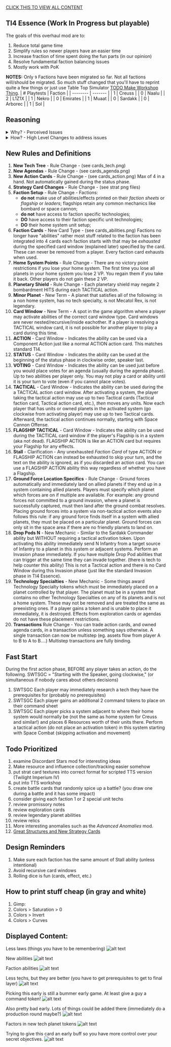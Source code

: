 


[CLICK THIS TO VIEW ALL CONTENT](#displayed-content)

## TI4 Essence (Work In Progress but playable)
The goals of this overhaul mod are to:
1. Reduce total game time
1. Simplify rules so newer players have an easier time
1. Increase fraction of time spent doing the fun parts (in our opinion)
1. Resolve fundamental faction balancing issues
1. Mostly work with PoK




__NOTES:__ Only `9` Factions have been migrated so far. Not all factions will/should be migrated. So much stuff changed that you'll have to reprint quite a few things or just use Table Top Simulator [TODO Make Workshop Thing](https://www.google.com/).
| # Playtests  | Faction |
| -------- | ------- |
| 1  | Creuss |
| 0 | Naalu |
| 2 | L1Z1X |
| 1 | Nekro |
| 0 | Emirates |
| 1 | Muaat |
| 0 | Sardakk |
| 0 | Arborec |
| 1 | Sol |


## Reasoning

<details>
  <summary>Why? - Perceived Issues</summary>
What my group sees as issues with TI4:

Issue 1, Turn 1 Disadvantages: Factions have abilities that scale vastly differently depending on the number of players in the game, the board, and what factions you are playing against. I don't want to spend 8 hours being an underdog, especially because my neighbor accidentally picked the perfect counter to me.

Issue 2, Beginner and intermediate players (me and my group) can be overwhelmed by the amount of processing required. A player performs a basic action and now every player needs to look through: 5 action cards, 2 techs of each player, 2 faction abilities, and maybe even heroes in PoK, just to make sure they aren't forgetting something. Lord help you if you want to do any planning while taking into consideration other players stuff!

Issue 3, The game is too long, and not for a good enough reason. Lots of time gets spent on the above, resulting in less time doing the fun parts: planning, executing, negotiating, warring.

Issue 4, I have to hire a lawyer every time someone uses a card / ability in an unexpected manner, which is often.

Issue 5, too much deathball (giant fleet in one spot) and not enough situations that are interesting. It's cool when borders have become mixed up, units are deep in other people's territory, the winner of a battle is a tossup, etc. Big battles are more statistically guaranteed. Small engagements are not. This issue actually exists in tons of war games.
</details>




<details>
  <summary>How? - High Level Changes to address issues</summary>
To speed up the game: Reduce number of spots in the gameplay algorithm where players can interrupt with something, like play an action card. Also start the first round with more units/abilities/stuff to do. This also helps balance some Strategy cards that normally are terrible round 1.

Reduce amount of things each player must keep track of: Redo faction abilities, faction techs, action cards, and heroes as fewer, powerful, exhaustible cards with fewer trigger windows. Now once a player uses it, everyone can stop thinking about it for the round, and it's a lot easier to think about the future. Exhausting also resolves issues with activation scaling: (abilities that trigger everytime X happens, these are impossible to balance around due to issue 1)

Abilities, techs, cards etc. should not outright DISABLE eachother (eg planetary shield vs L1Z1X bombard) They can mitigate them though (see planetary shield redefinition)

Clarify everything and remove [recursive](https://en.wikipedia.org/wiki/Recursion) mechanics (like Action cards targetting other action cards, or triggering other action cards) to avoid strange edge cases where you have to spend time to clarify the rules.

To avoid deathball, or at least mitigate, new cards effects can naturally break these up (Drop Pods especially)

I also read about people's favorite/hated factions and why. I tried to get rid of the bad stuff.

</details>




## New Rules and Definitions
1. __New Tech Tree__ - Rule Change - (see cards_tech.png)
1. __New Agendas__ - Rule Change - (see cards_agenda.png)
1. __New Action Cards__ - Rule Change - (see cards_action.png) Max of 4 in a hand. Not automatically gained during the status phase.
1. __Strategy Card Changes__ - Rule Change - (see strat png files)
1. __Faction Setup__ - Rule Change - Factions:
    * __do not__ make use of abilities/effects printed on their _faction sheets_ or _flagship_ or _leaders_; flagships retain any common mechanics like bombard or space cannon; 
    * __do not__ have access to faction specific technologies;
    * __DO__ have access to their faction specific unit technologies;
    * __DO__ their home system unit setup;
1. __Faction Cards__ - New Card Type - (see cards_abilities.png) Factions no longer have "abilities" rather most stuff related to the faction has been integrated into 4 cards each faction starts with that may be _exhausted_ during the specified card window (explained later) specified by the card. These can never be removed from a player. Every faction card exhausts when used.
1. __Home System Points__ - Rule Change - There are no victory point restrictions if you lose your home system. The first time you lose all planets in your home system you lose 2 VP. You regain them if you take it back. Other players do not gain these 2 VP.
1. __Planetary Shield__ - Rule Change - Each planetary shield may negate 2 bombardment HITS during each TACTICAL action.
1. __Minor Planet__ - New Term - A planet that satisfies all of the following: in a non home system, has no tech specialty, is not Mecatol Rex, is not legendary.
1. __Card Window__ - New Term - A spot in the game algorithm where a player may activate abilities of the correct card window type. Card windows are never nested/recursive/inside eachother. If a player is resolving a TACTICAL window card, it is not possible for another player to play a card during this time.
1. __ACTION__ - Card Window - Indicates the ability can be used via a Component Action just like a normal ACTION action card. This matches standard TI4.
1. __STATUS__ - Card Window - Indicates the ability can be used at the beginning of the status phase in clockwise order, speaker last.
1. __VOTING__ - Card Window - Indicates the ability can be used just before you would place votes for an agenda (usually during the agenda phase). Up to two abilities per player only. You may not play a card or ability until it is your turn to vote (even if you cannot place votes).
1. __TACTICAL__ - Card Window - Indicates the ability can be used during the a TACTICAL action card window. After activating a system, the player taking the tactical action may use up to two Tactical cards (Tactical faction card, Tactical action card, etc.), _then_ moves any units. Now each player that has units or owned planets in the activated system (go clockwise from activating player) may use up to two Tactical cards. Afterward, the tactical action continues normally, starting with Space Cannon Offense.
1. __FLAGSHIP TACTICAL__ - Card Window - Indicates the ability can be used during the TACTICAL card window if the player's Flagship is in a system (aka not dead). FLAGSHIP ACTION is like an ACTION card but requires your Flagship for any effects.
1. __Stall__ - Clarification - Any unexhausted _Faction Card_ of type ACTION or FLAGSHIP ACTION can instead be exhausted to skip your turn, and the text on the ability is ignored, as if you discarded an action card. You can use a FLAGSHIP ACTION ability this way regardless of whether you have a Flagship.
1. __Ground Force Location Specifics__ - Rule Change - Ground forces automatically and immediately land on allied planets if they end up in a system containing allied planets. Players must specify which planet which forces are on if multiple are available. For example: any ground forces not committed to a ground invasion, where a planet is successfully captured, must then land after the ground combat resolves. Placing ground forces into a system via non-tactical action events also follows this rule: if any ground force finds itself in a system with allied planets, they must be placed on a particular planet. Ground forces can only sit in the space area if there are no friendly planets to land on.
1. __Drop Pods N__ - New Mechanic - Similar to the Sardakk Commander ability but WITHOUT requiring a tactical activation token. Upon activating this ability immediately send N Infantry from a target source of Infantry to a planet in this system or adjacent systems. Perform an Invasion phase immediately. If you have multiple Drop Pod abilities that can trigger at the same time they can invade together. (there is tech to help counter this ability) This is not a Tactical action and there is no Card Window during this Invasion phase (just like the standard Invasion phase in TI4 Essence).
1. __Technology Specialties__ - New Mechanic - Some things award Technology Specialty tokens which must be immediately placed on a planet controlled by that player. The planet must be in a system that contains no other Technology Specialties on any of its planets and is not a home system. These may not be removed and are treated the same as preexisting ones. If a player gains a token and is unable to place it immediately, it is destroyed. Effects from exploration cards or agendas do not have these placement restrictions.
1. __Transactions__ Rule Change - You can trade action cards, and owned agenda cards, in a transaction unless something says otherwise. A single transaction can now be multistep (eg. assets flow from player A to B to A to B....) Multistep transactions are fully binding.




## Fast Start
During the first action phase, BEFORE any player takes an action, do the following. SWTSGC = "Starting with the Speaker, going clockwise," (or simultaneous if nobody cares about others decisions)
1. SWTSGC Each player may immediately research a tech they have the prerequisites for (probably no prerequisites)
1. SWTSGC Each player gains an additional 2 command tokens to place on their command sheet
1. SWTSGC Each player picks a system adjacent to where their home system would normally be (not the same as home system for Creuss and similar!) and places 6 Resources worth of their units there. Perform a tactical action (do not place an activation token) in this system starting with Space Combat (skipping activation and movement)





## Todo Prioritized
1. examine Discordant Stars mod for interesting ideas
1. Make resource and influence collection/tracking easier somehow
1. put strat card textures into correct format for scripted TTS version (Twilight Imperium IV)
1. put into TTS workshop
1. create battle cards that randomly spice up a battle? (you draw one during a battle and it has some impact)
1. consider giving each faction 1 or 2 special unit techs
1. review promissory notes
1. review exploration cards
1. review legendary planet abilities
1. review relics
1. More interesting anomalies such as the _Advanced Anomalies_ mod.
1. [Great Structures and New Strategy Cards](https://www.reddit.com/r/twilightimperium/comments/19eh3zp/homebrew_ti4_strategy_cards_and_great_structures/)




## Design Reminders
1. Make sure each faction has the same amount of Stall ability (unless intentional)
1. Avoid recursive card windows
1. Rolling dice is fun (cards, effect, etc.)





## How to print stuff cheap (in gray and white)
1. Gimp:
1. Colors > Saturation > 0
1. Colors > Invert
1. Colors > Curves




## Displayed Content:
Less laws (things you have to be remembering)
![alt text](cards_agenda.png "Agenda")

New abilities
![alt text](cards_action.png "Action")

Faction abilities
![alt text](cards_abilities.png "Ability")

Less techs, but they are better (you have to get prerequisites to get to final layer)
![alt text](cards_tech.png "Tech")

Picking this early is still a bummer early game. At least give a guy a command token!
![alt text](strat_2.png "strat")

Also pretty bad early. Lots of things could be added there (immediately do a production round maybe?)
![alt text](strat_4.png "strat")

Factors in new tech planet tokens
![alt text](strat_7.png "strat")

Trying to give this card an early buff so you have more control over your secret objectives.
![alt text](strat_8.png "strat")




